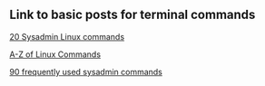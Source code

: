 ## Link to basic posts for terminal commands 

[20 Sysadmin Linux commands](https://opensource.com/article/17/7/20-sysadmin-commands)

[A-Z of Linux Commands](https://ss64.com/bash/)

[90 frequently used sysadmin commands](https://haydenjames.io/90-linux-commands-frequently-used-by-linux-sysadmins/)


